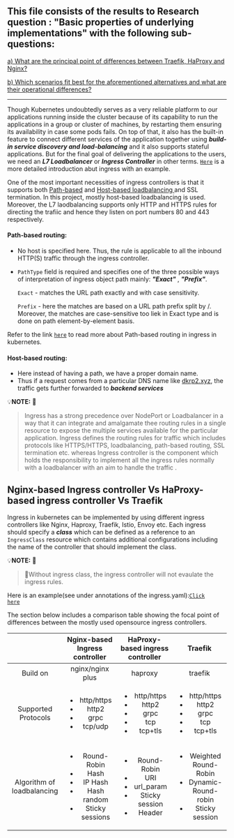 ## This file consists of the results to Research question : "Basic properties of underlying implementations" with the following sub-questions:

<a href="https://github.com/dikshita-git/RP_Ingress_security-IPv4_and_IPv6/blob/main/K3s/Chapters/Results/5.1_Basic_properties_of_underlying_implementations.md#nginx-based-ingress-controller-vs-haproxy-based-ingress-controller-vs-traefik">a) What are the principal point of differences between Traefik, HaProxy and Nginx?</a>

<a href="">b) Which scenarios fit best for the aforementioned alternatives and what are their operational differences?</a>

***************************************************************************************************************************





Though Kubernetes undoubtedly serves as a very reliable platform to our applications running inside the cluster because of its capability to run the applications in a group or cluster of machines, by restarting them ensuring its availability in case some pods fails. On top of that, it also has the built-in feature to connect different services of the application  together using ***build-in service discovery and load-balancing*** and it also supports stateful applications. But for the final goal of delivering the applications to the users, we need an ***L7 Loadbalancer*** or ***Ingress Controller*** in other terms. <a href="https://github.com/dikshita-git/RP_Ingress_security-IPv4_and_IPv6/wiki/Ingress#introduction-to-ingress"><code>Here</code></a> is a more detailed introduction abut ingress with an example.

One of the most important necessities of ingress controllers is that it supports both <a href="https://github.com/dikshita-git/RP_Ingress_security-IPv4_and_IPv6/blob/main/K3s/Chapters/Results/5.1_Basic_properties_of_underlying_implementations.md#path-based-routing">Path-based</a> and <a href="https://github.com/dikshita-git/RP_Ingress_security-IPv4_and_IPv6/blob/main/K3s/Chapters/Results/5.1_Basic_properties_of_underlying_implementations.md#host-based-routing">Host-based loadbalancing </a> and SSL termination. In this project, mostly host-based loadbalancing is used. Moreover, the L7 laodbalancing supports only HTTP and HTTPS rules for directing the trafiic and hence they listen on port numbers 80 and 443 respectively.

#### Path-based routing:

* No host is specified here. Thus, the rule is applicable to all the inbound HTTP(S) traffic through the ingress controller.
* <code>PathType</code> field is required and specifies one of the three possible ways of interpretation of ingress object path mainly: ***"Exact"*** , ***"Prefix"***.
  
  <code>Exact</code> - matches the URL path exactly and with case sensitivity.
  
  <code>Prefix</code> - here the matches are based on a URL path prefix split by /. Moreover, the matches are case-sensitive too liek in Exact type and is done on path element-by-element basis. 
  
Refer to the link <a href="https://github.com/dikshita-git/RP_Ingress_security-IPv4_and_IPv6/wiki/Ingress#path-based-routing"><code>here</code></a> to read more about Path-based routing in ingress in kubernetes.


#### Host-based routing:

* Here instead of having a path, we have a proper domain name.
* Thus if a request comes from a particular DNS name like <a href="https://dkrp2.xyz/">dkrp2.xyz</a>, the traffic gets further forwarded to ***backend services***


💡<b>NOTE:</b> 🔦
> Ingress has a strong precedence over NodePort or Loadbalancer in a way that it can integrate and amalgamate thee routing rules in a single resource to expose the multiple services available for the particular application.
> Ingress defines the routing rules for traffic which includes protocols like HTTPS/HTTPS, loadbalancing, path-based routing, SSL termination etc.  whereas Ingress controller is the component which holds the responsibility to implement all the ingress rules normally with a loadbalancer with an aim to handle the traffic .



## Nginx-based Ingress controller Vs HaProxy-based ingress controller Vs Traefik

Ingress in kubernetes can be implemented by using different ingress controllers like Nginx, Haproxy, Traefik, Istio, Envoy etc. Each ingress should specify a ***class*** which can be defined as a reference to an <code>IngressClass</code> resource which contains additional configurations including the name of the controller that should implement the class. 

💡<b>NOTE:</b> 🔦

> 🔴Without ingress class, the ingress controller will not evaulate the ingress rules.

Here is an example(see under annotations of the ingress.yaml):<a href="https://github.com/dikshita-git/RP_Ingress_security-IPv4_and_IPv6/blob/main/K3s/Demo/Certificate_with_k3s%2Bnginx/Ingress.yaml"><code>Click here</code></a> 

The section below includes a comparison table showing the focal point of differences between the mostly used opensource ingress controllers. 

|                      |Nginx-based Ingress controller      |    HaProxy-based ingress controller       | Traefik      |
|     :---:    |            :---:                    |     :---:                                 |  :---:        |
| Build on | nginx/nginx plus   | haproxy    | traefik    |
| Supported Protocols | <ul><li>http/https</li><li>http2</li><li>grpc</li><li>tcp/udp</li></ul>   | <ul><li>http/https</li><li>http2</li><li>grpc</li><li>tcp</li><li>tcp+tls</li></ul>     | <ul><li>http/https</li><li>http2</li><li>grpc</li><li> tcp</li><li>tcp+tls</li></ul>    |
| Algorithm of loadbalancing    |     <ul><li>Round-Robin</li><li>Hash</li><li>IP Hash</li><li>Hash random</li><li>Sticky sessions</li></ul>     | <ul><li>Round-Robin</li><li>URI</li><li>url_param</li><li>Sticky session</li><li>Header</li></ul>       | <ul><li>Weighted Round-Robin</li><li>Dynamic-Round-robin</li><li>Sticky session</li></ul>      |
